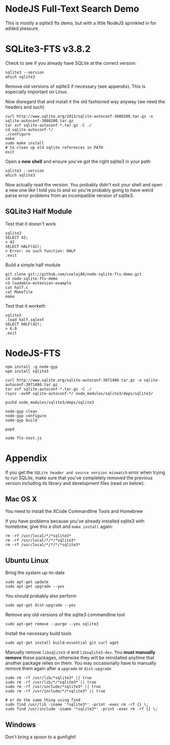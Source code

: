 NodeJS Full-Text Search Demo
===

This is mostly a sqlite3 fts demo, but with a little NodeJS sprinkled in for added pleasure.


SQLite3-FTS v3.8.2
===

Check to see if you already have SQLite at the correct version:

    sqlite3 --version
    which sqlite3

Remove old versions of sqlite3 if necessary (see appendix). This is especially important on Linux.

Now disregard that and install it the old fashioned way anyway (we need the headers and such)

    curl http://www.sqlite.org/2013/sqlite-autoconf-3080200.tar.gz -o sqlite-autoconf-3080200.tar.gz
    tar xvf sqlite-autoconf-*.tar.gz -C ./
    cd sqlite-autoconf-*/
    ./configure
    make
    sudo make install
    # to clean up old sqlite references in PATH
    exit

Open a **new shell** and ensure you've got the right sqlite3 in your path

    sqlite3 --version
    which sqlite3

Now actually read the version. You probably didn't exit your shell and open a new one like
I told you to and so you're probably going to have weird parse error problems from an
incompatible version of sqlite3.

SQLite3 Half Module
---

Test that it doesn't work

    sqlite3
    SELECT 42;
    > 42
    SELECT HALF(42);
    > Error: no such function: HALF
    .exit

Build a simple half module

    git clone git://github.com/coolaj86/node-sqlite-fts-demo.git
    cd node-sqlite-fts-demo
    cd loadable-extension-example
    cat half.c
    cat Makefile
    make

Test that it worketh

    sqlite3
    .load half.sqlext
    SELECT HALF(42);
    > 6.0
    .exit

NodeJS-FTS
===

    npm install -g node-gyp
    npm install sqlite3

    curl http://www.sqlite.org/sqlite-autoconf-3071400.tar.gz -o sqlite-autoconf-3071400.tar.gz
    tar xvf sqlite-autoconf-*.tar.gz -C ./
    rsync -avhP sqlite-autoconf-*/ node_modules/sqlite3/deps/sqlite3/

    pushd node_modules/sqlite3/deps/sqlite3

    node-gyp clean
    node-gyp configure
    node-gyp build

    popd

    node fts-test.js

Appendix
===

If you get the `SQLite header and source version mismatch` error when trying to run SQLite, make sure that you've completely removed the previous version including its library and development files (read on below).

Mac OS X
---

You need to install the XCode Commandline Tools and Homebrew

If you have problems because you've already installed sqlite3 with homebrew, give this a shot and `make install` again:

    rm -rf /usr/local/*/*sqlite3*
    rm -rf /usr/local/*/*/*sqlite3*
    rm -rf /usr/local/*/*/*/*sqlite3*

Ubuntu Linux
---

Bring the system up-to-date

    sudo apt-get update
    sudo apt-get upgrade --yes
    
You should probably also perform

    sudo apt-get dist-upgrade --yes
    
Remove any old versions of the sqlite3 commandline tool

    sudo apt-get remove --purge --yes sqlite3
    
Install the necessary build tools

    sudo apt-get install build-essential git curl wget
    
Manually remove `libsqlite3-0` and  `libsqlite3-dev`. You **must manually remove** these packages, otherwise they will be reinstalled anytime that another package relies on them. You may occasionally have to manually remove them again after a `upgrade` or `dist-upgrade`

    sudo rm -rf /usr/lib/*sqlite3* || true
    sudo rm -rf /usr/lib/*/*sqlite3* || true
    sudo rm -rf /usr/include/*sqlite3* || true
    sudo rm -rf /usr/include/*/*sqlite3* || true
    
    # or do the same thing using find
    sudo find /usr/lib -iname '*sqlite3*' -print -exec rm -rf {} \;
    sudo find /usr/include -iname '*sqlite3*' -print -exec rm -rf {} \;

Windows
---

Don't bring a spoon to a gunfight!
